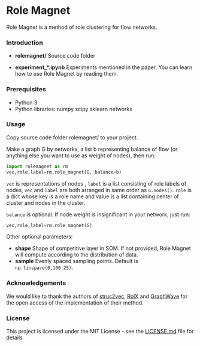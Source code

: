 # Role Magnet

Role Magnet is a method of  role clustering for flow networks.

### Introduction

- **rolemagnet/**    Source code folder

- **experiment_*.ipynb**    Experiments mentioned in the paper. You can learn how to use Role Magnet by reading them.

### Prerequisites

- Python 3
- Python libraries: numpy  scipy  sklearn  networkx

### Usage

Copy source code folder rolemagnet/  to your project.

Make a graph G by networkx, a list b representing balance of flow (or anything else you want to use as weight of nodes), then run:

```python
import rolemagnet as rm
vec,role,label=rm.role_magnet(G, balance=b)
```

`vec` is representations of nodes , `label` is a list consisting of role labels of nodes, `vec` and `label` are both arranged in same order as `G.nodes()`. `role` is a dict whose key is a role name and value is a list containing center of cluster and nodes in the cluster. 

`balance` is optional. If node weight is insignificant in your network,  just run:

```python
vec,role,label=rm.role_magnet(G)
```

Other optional parameters:

- **shape**	  Shape of competitive layer in SOM. If not provided, Role Magnet will compute according to the 				 distribution of data.
- **sample**    Evenly spaced sampling points. Default is `np.linspace(0,100,25)`.

### Acknowledgements

We would like to thank the authors of [struc2vec](https://github.com/leoribeiro/struc2vec), [RolX](https://github.com/Lab41/Circulo/blob/master/circulo/algorithms/rolx.py) and [GraphWave](https://github.com/snap-stanford/graphwave)  for the open access of the implementation of their method.

### License

This project is licensed under the MIT License - see the [LICENSE.md](https://github.com/Tirami-su/rolemagnet/blob/master/LICENSE) file for details

